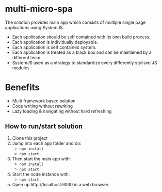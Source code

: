 # multi-micro-spa
The solution provides main app which consists of multiple single page applications using SystemJS. 
- Each application should be self contained with its own build process. 
- Each application is individually deployable.
- Each application is self contained system. 
- Each application is treated as a black box and can be maintained by a different team. 
- SystemJS used as a strategy to standardize every differently stylised JS modules

# Benefits
- Multi framework based solution
- Code writing without rewriting
- Lazy loading & navigating without hard refreshing 

## How to run/start solution
1. Clone this project
2. Jump into each app folder and do:
   - `npm install`
   - `npm start`
3. Then start the main app with:
   - `npm install`
   - `npm start`
4. Start tne node instance with:
   - `npm start`
5. Open up http://localhost:9000 in a web browser.
